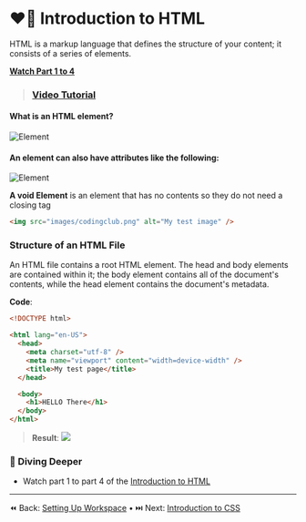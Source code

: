 # ❤️‍🔥 Introduction to HTML

HTML is a markup language that defines the structure of your content; it consists of a series of elements.

**<ins>Watch Part 1 to 4</ins>**

> ### <a href="[https://www.youtube.com/watch?v=1PnVor36_40](https://www.youtube.com/playlist?list=PLZlA0Gpn_vH9xx-RRVNG187ETT2ekWFsq)" target="_blank">Video Tutorial</a>

#### What is an HTML element?

![Element](/static_files/htmlelementl.png)

#### An **element** can also have attributes like the following:

![Element](/static_files/htmlattribute.png)

**A void Element** is an element that has no contents so they do not need a closing tag

```html
<img src="images/codingclub.png" alt="My test image" />
```

### Structure of an HTML File

An HTML file contains a root HTML element. The head and body elements are contained within it; the body element contains all of the document's contents, while the head element contains the document's metadata.

**Code**:

```html
<!DOCTYPE html>

<html lang="en-US">
  <head>
    <meta charset="utf-8" />
    <meta name="viewport" content="width=device-width" />
    <title>My test page</title>
  </head>

  <body>
    <h1>HELLO There</h1>
  </body>
</html>
```

> **Result**:
> ![](../static_files/htmlexample.png)

### 🤿 Diving Deeper

- Watch part 1 to part 4 of the <a href="https://www.youtube.com/playlist?list=PLZlA0Gpn_vH9xx-RRVNG187ETT2ekWFsq" target="_blank">Introduction to HTML</a>


----
⏪ Back: [Setting Up Workspace](../html-css/WORKSPACE_SETUP.md) • ⏭️ Next: [Introduction to CSS](/html-css/LEARN_CSS)

